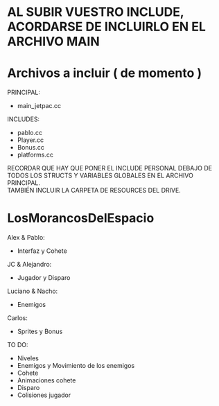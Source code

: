 # AL SUBIR VUESTRO INCLUDE, ACORDARSE DE INCLUIRLO EN EL ARCHIVO MAIN
# Archivos a incluir ( de momento )
PRINCIPAL: 
- main_jetpac.cc

INCLUDES:
- pablo.cc
- Player.cc
- Bonus.cc
- platforms.cc


RECORDAR QUE HAY QUE PONER EL INCLUDE PERSONAL DEBAJO DE TODOS LOS STRUCTS Y VARIABLES GLOBALES EN EL ARCHIVO PRINCIPAL.    
TAMBIÉN INCLUIR LA CARPETA DE RESOURCES DEL DRIVE.


# LosMorancosDelEspacio

Alex & Pablo:
- Interfaz y Cohete

JC & Alejandro:
- Jugador y Disparo

Luciano & Nacho:
- Enemigos

Carlos:
- Sprites y Bonus

TO DO:
- Niveles
- Enemigos y Movimiento de los enemigos
- Cohete
- Animaciones cohete
- Disparo
- Colisiones jugador

